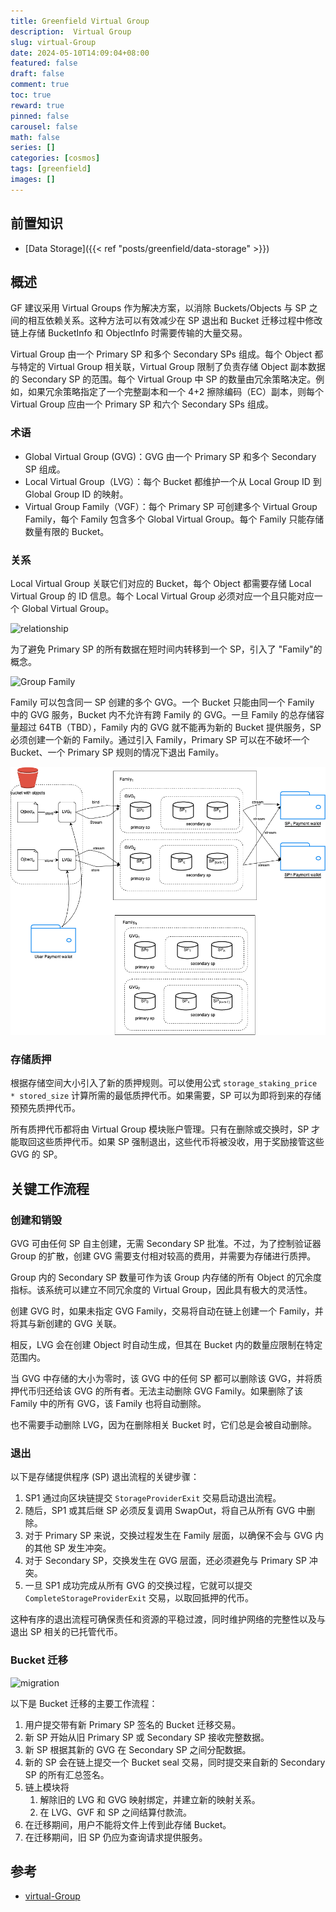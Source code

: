 ```yaml
---
title: Greenfield Virtual Group
description:  Virtual Group
slug: virtual-Group
date: 2024-05-10T14:09:04+08:00
featured: false
draft: false
comment: true
toc: true
reward: true
pinned: false
carousel: false
math: false
series: []
categories: [cosmos]
tags: [greenfield]
images: []
---
```


## 前置知识

- [Data Storage]({{< ref "posts/greenfield/data-storage" >}})

## 概述

GF 建议采用 Virtual Groups 作为解决方案，以消除 Buckets/Objects 与 SP 之间的相互依赖关系。这种方法可以有效减少在 SP 退出和 Bucket 迁移过程中修改链上存储 BucketInfo 和 ObjectInfo 时需要传输的大量交易。

Virtual Group 由一个 Primary SP 和多个 Secondary SPs 组成。每个 Object 都与特定的 Virtual Group 相关联，Virtual Group 限制了负责存储 Object 副本数据的 Secondary SP 的范围。每个 Virtual Group 中 SP 的数量由冗余策略决定。例如，如果冗余策略指定了一个完整副本和一个 4+2 擦除编码（EC）副本，则每个 Virtual Group 应由一个 Primary SP 和六个 Secondary SPs 组成。

### 术语

- Global Virtual Group (GVG)：GVG 由一个 Primary SP 和多个 Secondary SP 组成。
- Local Virtual Group（LVG）：每个 Bucket 都维护一个从 Local Group ID 到 Global Group ID 的映射。
- Virtual Group Family（VGF）：每个 Primary SP 可创建多个 Virtual Group Family，每个 Family 包含多个 Global Virtual Group。每个 Family 只能存储数量有限的 Bucket。

### 关系

Local Virtual Group 关联它们对应的 Bucket，每个 Object 都需要存储 Local Virtual Group 的 ID 信息。每个 Local Virtual Group 必须对应一个且只能对应一个 Global Virtual Group。

![relationship](https://docs.bnbchain.org/greenfield-docs/assets/images/12-Greenfield-VirtualGroup-c13cd82770cd4a47ffe2220ec7121683.png)

为了避免 Primary SP 的所有数据在短时间内转移到一个 SP，引入了 "Family"的概念。

![Group Family](https://docs.bnbchain.org/greenfield-docs/assets/images/13-Greenfield-VirtualGroupFamily-d195312db08ea552c5874f2edd25ec90.png)

Family 可以包含同一 SP 创建的多个 GVG。一个 Bucket 只能由同一个 Family 中的 GVG 服务，Bucket 内不允许有跨 Family 的 GVG。一旦 Family 的总存储容量超过 64TB（TBD），Family 内的 GVG 就不能再为新的 Bucket 提供服务，SP 必须创建一个新的 Family。通过引入 Family，Primary SP 可以在不破坏一个 Bucket、一个 Primary SP 规则的情况下退出 Family。

![Family-relationship](image/relationship.png)

### 存储质押

根据存储空间大小引入了新的质押规则。可以使用公式 `storage_staking_price * stored_size` 计算所需的最低质押代币。如果需要，SP 可以为即将到来的存储预预先质押代币。

所有质押代币都将由 Virtual Group 模块账户管理。只有在删除或交换时，SP 才能取回这些质押代币。如果 SP 强制退出，这些代币将被没收，用于奖励接管这些 GVG 的 SP。

## 关键工作流程

### 创建和销毁

GVG 可由任何 SP 自主创建，无需 Secondary SP 批准。不过，为了控制验证器 Group 的扩散，创建 GVG 需要支付相对较高的费用，并需要为存储进行质押。

Group 内的 Secondary SP 数量可作为该 Group 内存储的所有 Object 的冗余度指标。该系统可以建立不同冗余度的 Virtual Group，因此具有极大的灵活性。

创建 GVG 时，如果未指定 GVG Family，交易将自动在链上创建一个 Family，并将其与新创建的 GVG 关联。

相反，LVG 会在创建 Object 时自动生成，但其在 Bucket 内的数量应限制在特定范围内。

当 GVG 中存储的大小为零时，该 GVG 中的任何 SP 都可以删除该 GVG，并将质押代币归还给该 GVG 的所有者。无法主动删除 GVG Family。如果删除了该 Family 中的所有 GVG，该 Family 也将自动删除。

也不需要手动删除 LVG，因为在删除相关 Bucket 时，它们总是会被自动删除。

### 退出

以下是存储提供程序 (SP) 退出流程的关键步骤：

1. SP1 通过向区块链提交 `StorageProviderExit` 交易启动退出流程。
2. 随后，SP1 或其后继 SP 必须反复调用 SwapOut，将自己从所有 GVG 中删除。
3. 对于 Primary SP 来说，交换过程发生在 Family 层面，以确保不会与 GVG 内的其他 SP 发生冲突。
4. 对于 Secondary SP，交换发生在 GVG 层面，还必须避免与 Primary SP 冲突。
5. 一旦 SP1 成功完成从所有 GVG 的交换过程，它就可以提交 `CompleteStorageProviderExit` 交易，以取回抵押的代币。

这种有序的退出流程可确保责任和资源的平稳过渡，同时维护网络的完整性以及与退出 SP 相关的已托管代币。

### Bucket 迁移

![migration](https://docs.bnbchain.org/greenfield-docs/assets/images/14-Greenfield-Bucket-Migration-bb0d1def2411f12eae31bc91cfc57463.png)

以下是 Bucket 迁移的主要工作流程：

1. 用户提交带有新 Primary SP 签名的 Bucket 迁移交易。
2. 新 SP 开始从旧 Primary SP 或 Secondary SP 接收完整数据。
3. 新 SP 根据其新的 GVG 在 Secondary SP 之间分配数据。
4. 新的 SP 会在链上提交一个 Bucket seal 交易，同时提交来自新的 Secondary SP 的所有汇总签名。
5. 链上模块将
   1. 解除旧的 LVG 和 GVG 映射绑定，并建立新的映射关系。
   2. 在 LVG、GVF 和 SP 之间结算付款流。
6. 在迁移期间，用户不能将文件上传到此存储 Bucket。
7. 在迁移期间，旧 SP 仍应为查询请求提供服务。

## 参考

- [virtual-Group](https://docs.bnbchain.org/greenfield-docs/docs/guide/greenfield-blockchain/modules/virtual-Group/)
